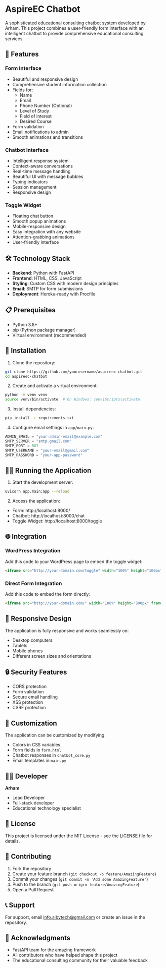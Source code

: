 # AspireEC Chatbot

A sophisticated educational consulting chatbot system developed by Arham. This project combines a user-friendly form interface with an intelligent chatbot to provide comprehensive educational consulting services.

## 🌟 Features

### Form Interface
- Beautiful and responsive design
- Comprehensive student information collection
- Fields for:
  - Name
  - Email
  - Phone Number (Optional)
  - Level of Study
  - Field of Interest
  - Desired Course
- Form validation
- Email notifications to admin
- Smooth animations and transitions

### Chatbot Interface
- Intelligent response system
- Context-aware conversations
- Real-time message handling
- Beautiful UI with message bubbles
- Typing indicators
- Session management
- Responsive design

### Toggle Widget
- Floating chat button
- Smooth popup animations
- Mobile-responsive design
- Easy integration with any website
- Attention-grabbing animations
- User-friendly interface

## 🛠️ Technology Stack

- **Backend**: Python with FastAPI
- **Frontend**: HTML, CSS, JavaScript
- **Styling**: Custom CSS with modern design principles
- **Email**: SMTP for form submissions
- **Deployment**: Heroku-ready with Procfile

## 📋 Prerequisites

- Python 3.8+
- pip (Python package manager)
- Virtual environment (recommended)

## 🚀 Installation

1. Clone the repository:
```bash
git clone https://github.com/yourusername/aspireec-chatbot.git
cd aspireec-chatbot
```

2. Create and activate a virtual environment:
```bash
python -m venv venv
source venv/bin/activate  # On Windows: venv\Scripts\activate
```

3. Install dependencies:
```bash
pip install -r requirements.txt
```

4. Configure email settings in `app/main.py`:
```python
ADMIN_EMAIL = "your-admin-email@example.com"
SMTP_SERVER = "smtp.gmail.com"
SMTP_PORT = 587
SMTP_USERNAME = "your-email@gmail.com"
SMTP_PASSWORD = "your-app-password"
```

## 🏃‍♂️ Running the Application

1. Start the development server:
```bash
uvicorn app.main:app --reload
```

2. Access the application:
- Form: http://localhost:8000/
- Chatbot: http://localhost:8000/chat
- Toggle Widget: http://localhost:8000/toggle

## 🌐 Integration

### WordPress Integration
Add this code to your WordPress page to embed the toggle widget:
```html
<iframe src="http://your-domain.com/toggle" width="100%" height="100px" frameborder="0" style="border: none; position: fixed; bottom: 0; right: 0; z-index: 9999;"></iframe>
```

### Direct Form Integration
Add this code to embed the form directly:
```html
<iframe src="http://your-domain.com/" width="100%" height="800px" frameborder="0" style="border: none;"></iframe>
```

## 📱 Responsive Design

The application is fully responsive and works seamlessly on:
- Desktop computers
- Tablets
- Mobile phones
- Different screen sizes and orientations

## 🔒 Security Features

- CORS protection
- Form validation
- Secure email handling
- XSS protection
- CSRF protection

## 🎨 Customization

The application can be customized by modifying:
- Colors in CSS variables
- Form fields in `form.html`
- Chatbot responses in `chatbot_core.py`
- Email templates in `main.py`

## 👨‍💻 Developer

**Arham**
- Lead Developer
- Full-stack developer
- Educational technology specialist

## 📄 License

This project is licensed under the MIT License - see the LICENSE file for details.

## 🤝 Contributing

1. Fork the repository
2. Create your feature branch (`git checkout -b feature/AmazingFeature`)
3. Commit your changes (`git commit -m 'Add some AmazingFeature'`)
4. Push to the branch (`git push origin feature/AmazingFeature`)
5. Open a Pull Request

## 📞 Support

For support, email info.aibytech@gmail.com or create an issue in the repository.

## 🙏 Acknowledgments

- FastAPI team for the amazing framework
- All contributors who have helped shape this project
- The educational consulting community for their valuable feedback 